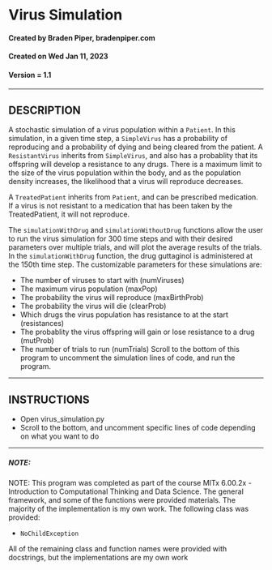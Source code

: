 # Virus Simulation
#### Created by Braden Piper, bradenpiper.com
#### Created on Wed Jan 11, 2023
#### Version = 1.1
---
## DESCRIPTION
A stochastic simulation of a virus population within a `Patient`. In this
simulation, in a given time step, a `SimpleVirus` has a probability of
reproducing and a probability of dying and being cleared from the patient.
A `ResistantVirus` inherits from `SimpleVirus`, and also has a probablity that
its offspring will develop a resistance to any drugs.
There is a maximum limit to the size of the virus population within the body,
and as the population density increases, the likelihood that a virus will
reproduce decreases.

A `TreatedPatient` inherits from `Patient`, and can be prescribed medication.
If a virus is not resistant to a medication that has been taken by the
TreatedPatient, it will not reproduce.

The `simulationWithDrug` and `simulationWithoutDrug` functions allow the user
to run the virus simulation for 300 time steps and with their desired parameters
over multiple trials, and will plot the average results of the trials. In the
`simulationWithDrug` function, the drug guttaginol is administered at the 150th time step.
The customizable parameters for these simulations are:
* The number of viruses to start with (numViruses)
* The maximum virus population (maxPop)
* The probability the virus will reproduce (maxBirthProb)
* The probability the virus will die (clearProb)
* Which drugs the virus population has resistance to at the start (resistances)
* The probablity the virus offspring will gain or lose resistance to a drug (mutProb)
* The number of trials to run (numTrials)
Scroll to the bottom of this program to uncomment the simulation lines of code,
and run the program.
---
## INSTRUCTIONS
* Open virus_simulation.py
* Scroll to the bottom, and uncomment specific lines of code depending on what you want to do
---
##### NOTE:
NOTE: This program was completed as part of the course MITx 6.00.2x - Introduction
to Computational Thinking and Data Science. The general framework, and some
of the functions were provided materials. The majority of the implementation is
my own work.
The following class was provided:
* `NoChildException`

All of the remaining class and function names were provided with docstrings,
but the implementations are my own work